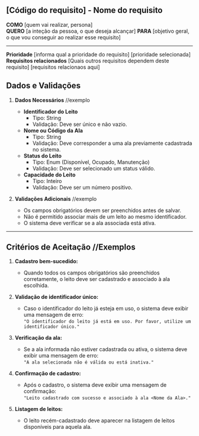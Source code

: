 ## [Código do requisito] - Nome do requisito

**COMO** [quem vai realizar, persona]  
**QUERO** [a inteção da pessoa, o que deseja alcançar] 
**PARA** [objetivo geral, o que vou conseguir ao realizar esse requisito] 

---

**Prioridade** [informa qual a prioridade do requisito]
[prioridade selecionada]
**Requisitos relacionados** [Quais outros requisitos dependem deste requisito]
[requisitos relacionaos aqui]

## **Dados e Validações**
1. **Dados Necessários**
   //exemplo
   - **Identificador do Leito**  
     - Tipo: String  
     - Validação: Deve ser único e não vazio.  
   - **Nome ou Código da Ala**  
     - Tipo: String  
     - Validação: Deve corresponder a uma ala previamente cadastrada no sistema.  
   - **Status do Leito**  
     - Tipo: Enum (Disponível, Ocupado, Manutenção)  
     - Validação: Deve ser selecionado um status válido.  
   - **Capacidade do Leito**  
     - Tipo: Inteiro  
     - Validação: Deve ser um número positivo.  

2. **Validações Adicionais**
     //exemplo
   - Os campos obrigatórios devem ser preenchidos antes de salvar.  
   - Não é permitido associar mais de um leito ao mesmo identificador.  
   - O sistema deve verificar se a ala associada está ativa.  

---

## **Critérios de Aceitação** //Exemplos
1. **Cadastro bem-sucedido:**  
   - Quando todos os campos obrigatórios são preenchidos corretamente, o leito deve ser cadastrado e associado à ala escolhida.  

2. **Validação de identificador único:**  
   - Caso o identificador do leito já esteja em uso, o sistema deve exibir uma mensagem de erro:  
     `"O identificador do leito já está em uso. Por favor, utilize um identificador único."`  

3. **Verificação da ala:**  
   - Se a ala informada não estiver cadastrada ou ativa, o sistema deve exibir uma mensagem de erro:  
     `"A ala selecionada não é válida ou está inativa."`  

4. **Confirmação de cadastro:**  
   - Após o cadastro, o sistema deve exibir uma mensagem de confirmação:  
     `"Leito cadastrado com sucesso e associado à ala <Nome da Ala>."`  

5. **Listagem de leitos:**  
   - O leito recém-cadastrado deve aparecer na listagem de leitos disponíveis para aquela ala.  
